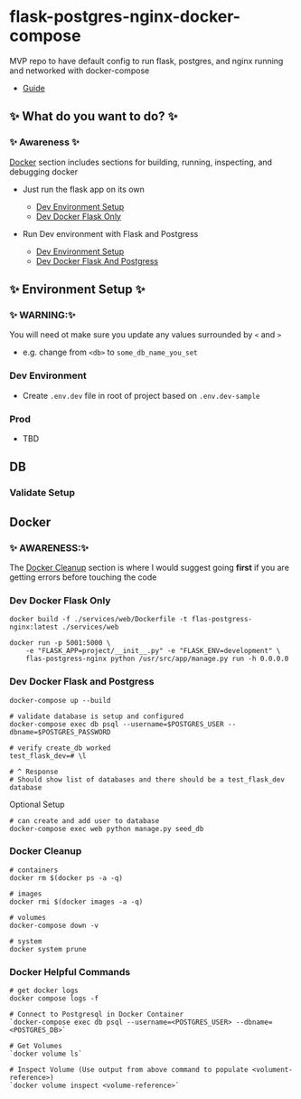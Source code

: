 # flask-postgres-nginx-docker-compose
MVP repo to have default config to run flask, postgres, and nginx running and networked with docker-compose
- [Guide](https://testdriven.io/blog/dockerizing-flask-with-postgres-gunicorn-and-nginx/)

## ✨ What do you want to do? ✨
### ✨ Awareness ✨
[Docker](#docker) section includes sections for building, running, inspecting, and debugging docker
- Just run the flask app on its own
    - [Dev Environment Setup](#dev-environment)
    - [Dev Docker Flask Only](#dev-docker-flask-only)

- Run Dev environment with Flask and Postgress
    - [Dev Environment Setup](#dev-environment)
    - [Dev Docker Flask And Postgress](#dev-docker-flask-and-postgress)

## ✨ Environment Setup ✨
### ✨ WARNING:✨  
You will need ot make sure you update any values surrounded by `<` and `>`
- e.g. change from `<db>` to `some_db_name_you_set`

### Dev Environment
- Create `.env.dev` file in root of project based on `.env.dev-sample`

### Prod
- TBD


## DB
### Validate Setup


## Docker
### ✨ AWARENESS:✨  
The [Docker Cleanup](#docker-cleanup) section is where I would suggest going **first** if you are getting errors before touching the code

### Dev Docker Flask Only
```shell
docker build -f ./services/web/Dockerfile -t flas-postgress-nginx:latest ./services/web

docker run -p 5001:5000 \
    -e "FLASK_APP=project/__init__.py" -e "FLASK_ENV=development" \
    flas-postgress-nginx python /usr/src/app/manage.py run -h 0.0.0.0
```
### Dev Docker Flask and Postgress
```shell
docker-compose up --build

# validate database is setup and configured
docker-compose exec db psql --username=$POSTGRES_USER --dbname=$POSTGRES_PASSWORD

# verify create_db worked
test_flask_dev=# \l

# ^ Response
# Should show list of databases and there should be a test_flask_dev database
```

Optional Setup
```shell
# can create and add user to database
docker-compose exec web python manage.py seed_db
```


### Docker Cleanup
```shell
# containers
docker rm $(docker ps -a -q)

# images
docker rmi $(docker images -a -q)

# volumes
docker-compose down -v

# system 
docker system prune
```


### Docker Helpful Commands
```shell 
# get docker logs
docker compose logs -f 

# Connect to Postgresql in Docker Container
`docker-compose exec db psql --username=<POSTGRES_USER> --dbname=<POSTGRES_DB>`

# Get Volumes
`docker volume ls`

# Inspect Volume (Use output from above command to populate <volument-reference>)
`docker volume inspect <volume-reference>`
```


